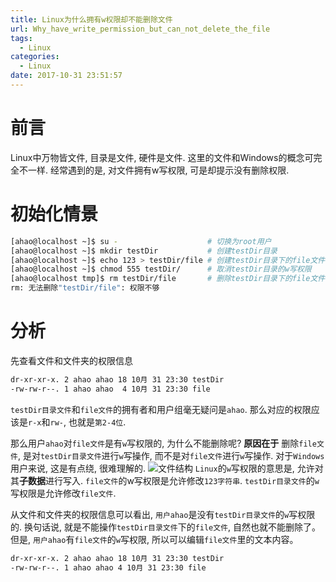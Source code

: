 ```yaml
---
title: Linux为什么拥有w权限却不能删除文件
url: Why_have_write_permission_but_can_not_delete_the_file
tags:
  - Linux
categories:
  - Linux
date: 2017-10-31 23:51:57
---
```

# 前言
Linux中万物皆文件, 目录是文件, 硬件是文件.
这里的文件和Windows的概念可完全不一样.
经常遇到的是, 对文件拥有w写权限, 可是却提示没有删除权限.

<!-- more -->

# 初始化情景
```sh
[ahao@localhost ~]$ su -                    # 切换为root用户
[ahao@localhost ~]$ mkdir testDir           # 创建testDir目录
[ahao@localhost ~]$ echo 123 > testDir/file # 创建testDir目录下的file文件
[ahao@localhost ~]$ chmod 555 testDir/      # 取消testDir目录的w写权限
[ahao@localhost tmp]$ rm testDir/file       # 删除testDir目录下的file文件, 失败
rm: 无法删除"testDir/file": 权限不够
```

# 分析
先查看文件和文件夹的权限信息
```sh
dr-xr-xr-x. 2 ahao ahao 18 10月 31 23:30 testDir
-rw-rw-r--. 1 ahao ahao  4 10月 31 23:30 file
```
`testDir目录文件`和`file文件`的拥有者和用户组毫无疑问是`ahao`.
那么对应的权限应该是`r-x`和`rw-`, 也就是`第2-4位`.

那么用户`ahao`对`file文件`是有`w`写权限的, 为什么不能删除呢?
**原因在于**
删除`file文件`, 是对`testDir目录文件`进行`w`写操作, 而不是对`file文件`进行`w`写操作.
对于`Windows`用户来说, 这是有点绕, 很难理解的.
![文件结构](https://yuml.me/diagram/nofunky/class/[testDir目录文件]->[file文件],[file文件]->[123字符串])
`Linux`的`w`写权限的意思是, 允许对其**子数据**进行写入.
`file文件`的w写权限是允许修改`123字符串`.
`testDir目录文件`的`w`写权限是允许修改`file文件`.

从文件和文件夹的权限信息可以看出, 
`用户ahao`是没有`testDir目录文件`的`w`写权限的.
换句话说, 就是不能操作`testDir目录文件`下的`file文件`, 自然也就不能删除了。
但是, `用户ahao`有`file文件`的`w`写权限, 所以可以编辑`file文件`里的文本内容。
```sh
dr-xr-xr-x. 2 ahao ahao 18 10月 31 23:30 testDir
-rw-rw-r--. 1 ahao ahao 4 10月 31 23:30 file
```

